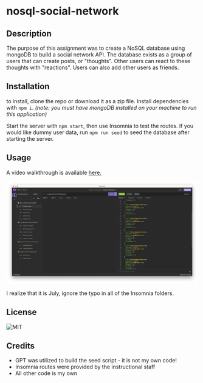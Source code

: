 # nosql-social-network

## Description

The purpose of this assignment was to create a NoSQL database using mongoDB to build a social network API. The database exists as a group of users that can create posts, or "thoughts". Other users can react to these thoughts with "reactions". Users can also add other users as friends.

## Installation

to install, clone the repo or download it as a zip file. Install dependencies with `npm i`. _(note: you must have mongoDB installed on your machine to run this application)_

Start the server with `npm start`, then use Insomnia to test the routes. If you would like dummy user data, run `npm run seed` to seed the database after starting the server.

## Usage

A video walkthrough is available [here.](https://drive.google.com/file/d/1bERVJnoMMkp8lEJEi30FARLFNARm_Kdf/view)

![insomnia screenshot](Assets/insomnia-ss.png)

I realize that it is July, ignore the typo in all of the Insomnia folders.

## License

![MIT](https://img.shields.io/github/license/mattchiaro/nosql-social-network)

## Credits

* GPT was utilized to build the seed script - it is not my own code!
* Insomnia routes were provided by the instructional staff
* All other code is my own
